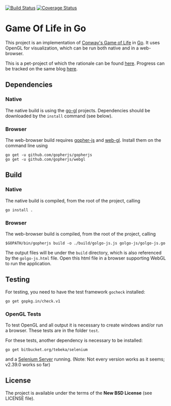 [![Build Status][drone-image]][drone-url]
[![Coverage Status][coveralls-image]][coveralls-url]

# Game Of Life in Go

This project is an implementation of [Conway's Game of Life](http://en.wikipedia.org/wiki/Conways_Game_of_Life) in [Go](http://golang.org/). It uses OpenGL for visualization, which can be run both native and in a web-browser.

This is a pet-project of which the rationale can be found [here](http://manynames.sevensuns.at/technojoy/2014/07/game-of-life-concept-idea.html). Progress can be tracked on the same blog [here](http://manynames.sevensuns.at/technojoy/go-game-of-life/).

## Dependencies
### Native
The native build is using the [go-gl](http://go-gl.github.io/) projects. Dependencies should be downloaded by the ```install``` command (see below).

### Browser
The web-browser build requires [gopher-js](https://github.com/gopherjs/gopherjs) and [web-gl](https://github.com/gopherjs/webgl). Install them on the command line using
```
go get -u github.com/gopherjs/gopherjs
go get -u github.com/gopherjs/webgl
```

## Build
### Native
The native build is compiled, from the root of the project, calling
```
go install .
```

### Browser
The web-browser build is compiled, from the root of the project, calling
```
$GOPATH/bin/gopherjs build -o ./build/golgo-js.js golgo-js/golgo-js.go 
```
The output files will be under the ```build``` directory, which is also referenced by the ```golgo-js.html``` file. Open this html file in a browser supporting WebGL to run the application.

## Testing
For testing, you need to have the test framework ```gocheck``` installed:
```
go get gopkg.in/check.v1
```

### OpenGL Tests
To test OpenGL and all output it is necessary to create windows and/or run a browser. These tests are in the folder ```test```.

For these tests, another dependency is necessary to be installed:
```
go get bitbucket.org/tebeka/selenium
```
and a [Selenium Server](http://docs.seleniumhq.org/download/) running. (Note: Not every version works as it seems; v2.39.0 works so far)

## License

The project is available under the terms of the **New BSD License** (see LICENSE file).

[drone-url]: https://drone.io/github.com/dertseha/golgo/latest
[drone-image]: https://drone.io/github.com/dertseha/golgo/status.png
[coveralls-url]: https://coveralls.io/r/dertseha/golgo
[coveralls-image]: https://coveralls.io/repos/dertseha/golgo/badge.png
